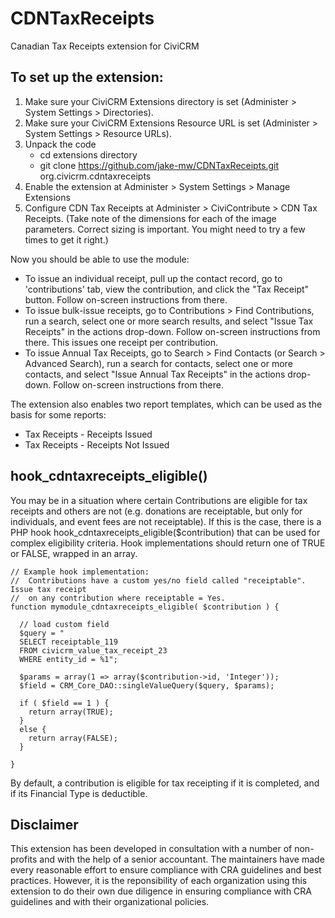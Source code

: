 CDNTaxReceipts
==============

Canadian Tax Receipts extension for CiviCRM

To set up the extension:
------------

1. Make sure your CiviCRM Extensions directory is set (Administer > System Settings > Directories).
2. Make sure your CiviCRM Extensions Resource URL is set (Administer > System Settings > Resource URLs).
3. Unpack the code
    - cd extensions directory
    - git clone https://github.com/jake-mw/CDNTaxReceipts.git org.civicrm.cdntaxreceipts
4. Enable the extension at Administer > System Settings > Manage Extensions
5. Configure CDN Tax Receipts at Administer > CiviContribute > CDN Tax Receipts. (Take note of the dimensions for each of the image parameters. Correct sizing is important. You might need to try a few times to get it right.)

Now you should be able to use the module:

- To issue an individual receipt, pull up the contact record, go to 'contributions' tab, view the contribution, and click the "Tax Receipt" button. Follow on-screen instructions from there.
- To issue bulk-issue receipts, go to Contributions > Find Contributions, run a search, select one or more search results, and select "Issue Tax Receipts" in the actions drop-down. Follow on-screen instructions from there. This issues one receipt per contribution.
- To issue Annual Tax Receipts, go to Search > Find Contacts (or Search > Advanced Search), run a search for contacts, select one or more contacts, and select "Issue Annual Tax Receipts" in the actions drop-down. Follow on-screen instructions from there.

The extension also enables two report templates, which can be used as the basis for some reports:

- Tax Receipts - Receipts Issued
- Tax Receipts - Receipts Not Issued


hook_cdntaxreceipts_eligible()
------------

You may be in a situation where certain Contributions are eligible for tax receipts and others are not (e.g. donations are receiptable, but only for individuals, and event fees are not receiptable). If this is the case, there is a PHP hook hook_cdntaxreceipts_eligible($contribution) that can be used for complex eligibility criteria. Hook implementations should return one of TRUE or FALSE, wrapped in an array.

    // Example hook implementation:
    //  Contributions have a custom yes/no field called "receiptable". Issue tax receipt
    //  on any contribution where receiptable = Yes.
    function mymodule_cdntaxreceipts_eligible( $contribution ) {

      // load custom field
      $query = "
      SELECT receiptable_119
      FROM civicrm_value_tax_receipt_23
      WHERE entity_id = %1";

      $params = array(1 => array($contribution->id, 'Integer'));
      $field = CRM_Core_DAO::singleValueQuery($query, $params);

      if ( $field == 1 ) {
        return array(TRUE);
      }
      else {
        return array(FALSE);
      }

    }

By default, a contribution is eligible for tax receipting if it is completed, and if its Financial Type is deductible.

Disclaimer
------------

This extension has been developed in consultation with a number of non-profits and with the help of a senior accountant. The maintainers have made every reasonable effort to ensure compliance with CRA guidelines and best practices. However, it is the reponsibility of each organization using this extension to do their own due diligence in ensuring compliance with CRA guidelines and with their organizational policies.
